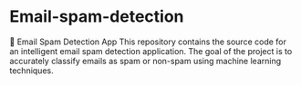 # Email-spam-detection
📧 Email Spam Detection App  This repository contains the source code for an intelligent email spam detection application. The goal of the project is to accurately classify emails as spam or non-spam using machine learning techniques.
